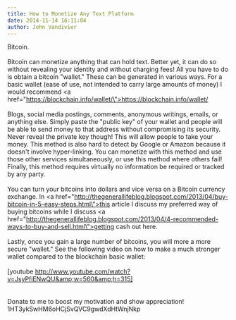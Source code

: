 ```yaml
---
title: How to Monetize Any Text Platform
date: 2014-11-14 16:11:04
author: John Vandivier
---
```




Bitcoin.<br /><br />Bitcoin can monetize anything that can hold text. Better yet, it can do so without revealing your identity and without charging fees! All you have to do is obtain a bitcoin \"wallet.\" These can be generated in various ways. For a basic wallet (ease of use, not intended to carry large amounts of money) I would recommend <a href=\"https://blockchain.info/wallet/\">https://blockchain.info/wallet/</a><br /><br />Blogs, social media postings, comments, anonymous writings, emails, or anything else. Simply paste the \"public key\" of your wallet and people will be able to send money to that address without compromising its security. Never reveal the private key though! This will allow people to take your money. This method is also hard to detect by Google or Amazon because it doesn't involve hyper-linking. You can monetize with this method and use those other services simultaneously, or use this method where others fail! Finally, this method requires virtually no information be required or tracked by any party.<br /><br />You can turn your bitcoins into dollars and vice versa on a Bitcoin currency exchange. In <a href=\"http://thegenerallifeblog.blogspot.com/2013/04/buy-bitcoin-in-5-easy-steps.html\">this article</a> I discuss my preferred way of buying bitcoins while I discuss <a href=\"http://thegenerallifeblog.blogspot.com/2013/04/4-recommended-ways-to-buy-and-sell.html\">getting cash out here.</a><br /><br />Lastly, once you gain a large number of bitcoins, you will more a more secure \"wallet.\" See the following video on how to make a much stronger wallet compared to the blockchain basic wallet:<br /><br />[youtube http://www.youtube.com/watch?v=JsyPfiENwQU&amp;w=560&amp;h=315]<br /><br /><br />Donate to me to boost my motivation and show appreciation!<br />1HT3ykSwHM6oHCjSvQVC9gwdXdHtWnjNkp